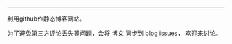 ---

利用github作静态博客网站。

为了避免第三方评论丢失等问题，会将 博文 同步到 [blog issues](https://github.com/jiangtao/blog/issues)， 欢迎来讨论。
